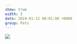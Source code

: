 ```yaml
---
show: true
width: 5
date: 2024-01-12 00:01:00 +0800
group: Pets
---
```

<div>
    <img data-src="{{ 'assets/img/photos/pets/pet4.jpg' | relative_url }}" class="lazy w-100 rounded" src="{{ '/assets/img/empty_300x200.png' | relative_url }}">
</div>
